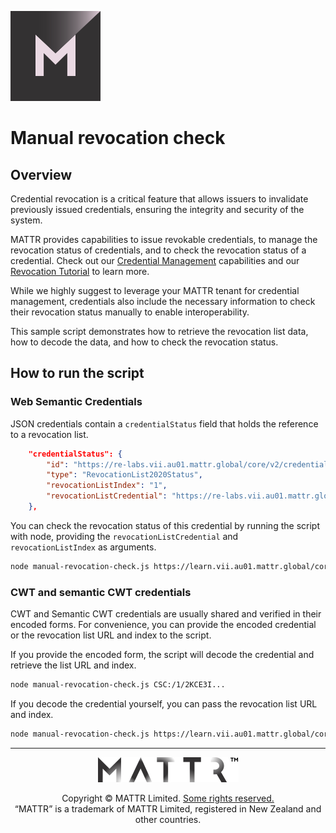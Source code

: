 [![MATTR](../docs/assets/mattr-logo-square.svg)](https://github.com/mattrglobal)

# Manual revocation check

## Overview

Credential revocation is a critical feature that allows issuers to invalidate previously issued credentials, ensuring the integrity and security of the system.

MATTR provides capabilities to issue revokable credentials, to manage the revocation status of credentials, and to check the revocation status of a credential. Check out our [Credential Management](https://learn.mattr.global/docs/capabilities/management) capabilities and our [Revocation Tutorial](https://learn.mattr.global/tutorials/management/revocation) to learn more.

While we highly suggest to leverage your MATTR tenant for credential management, credentials also include the necessary information to check their revocation status manually to enable interoperability.

This sample script demonstrates how to retrieve the revocation list data, how to decode the data, and how to check the revocation status.

## How to run the script

### Web Semantic Credentials

JSON credentials contain a `credentialStatus` field that holds the reference to a revocation list.

```json
    "credentialStatus": {
        "id": "https://re-labs.vii.au01.mattr.global/core/v2/credentials/web-semantic/revocation-lists/0ec79c8e-9859-46c0-a277-6e48f468b16e#1",
        "type": "RevocationList2020Status",
        "revocationListIndex": "1",
        "revocationListCredential": "https://re-labs.vii.au01.mattr.global/core/v2/credentials/web-semantic/revocation-lists/0ec79c8e-9859-46c0-a277-6e48f468b16e"
    },
```

You can check the revocation status of this credential by running the script with node, providing the `revocationListCredential` and `revocationListIndex` as arguments.


```bash
node manual-revocation-check.js https://learn.vii.au01.mattr.global/core/v2/credentials/web-semantic/revocation-lists/0ec79c8e-9859-46c0-a277-6e48f468b16e 1
```

### CWT and semantic CWT credentials

CWT and Semantic CWT credentials are usually shared and verified in their encoded forms. For convenience, you can provide the encoded credential or the revocation list URL and index to the script.

If you provide the encoded form, the script will decode the credential and retrieve the list URL and index.

```bash
node manual-revocation-check.js CSC:/1/2KCE3I...
```

If you decode the credential yourself, you can pass the revocation list URL and index.

```bash
node manual-revocation-check.js https://learn.vii.au01.mattr.global/core/v2/credentials/compact/revocation-lists/0ec79c8e-9859-46c0-a277-6e48f468b16e 1
```


---

<p align="center"><a href="https://mattr.global" target="_blank"><img height="40px" src ="../docs/assets/mattr-logo-tm.svg"></a></p><p align="center">Copyright © MATTR Limited. <a href="../LICENSE">Some rights reserved.</a><br/>“MATTR” is a trademark of MATTR Limited, registered in New Zealand and other countries.</p>
